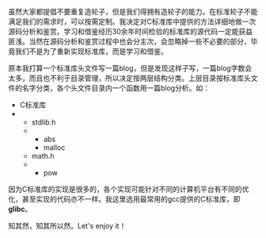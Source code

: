 虽然大家都提倡不要重复造轮子，但是我们得拥有造轮子的能力。在标准轮子不能满足我们的需求时，可以按需定制。我决定对C标准库中提供的方法详细地做一次源码分析和鉴赏。学习和借鉴经历30余年时间检验的标准库的源代码一定能获益匪浅。当然在源码分析和鉴赏过程中也会分主次，会忽略掉一些不必要的部分，毕竟我们不是为了重新实现标准库，而是学习和借鉴。

原本我打算一个标准库头文件写一篇blog，但是发现这样子写，一篇blog字数会太多，而且也不利于目录管理，所以决定按两层结构分类。上层目录按标准库头文件的名字分类，各个头文件目录内一个函数用一篇blog分析。如：

+ C标准库
+ + stdlib.h
  + + abs
    + malloc
  + math.h
  + + pow

因为C标准库的实现是很多的，各个实现可能针对不同的计算机平台有不同的优化，甚至实现的代码亦不一样。我这里选用最常用的gcc提供的C标准库，即**glibc**。

知其然，知其所以然。Let's enjoy it！